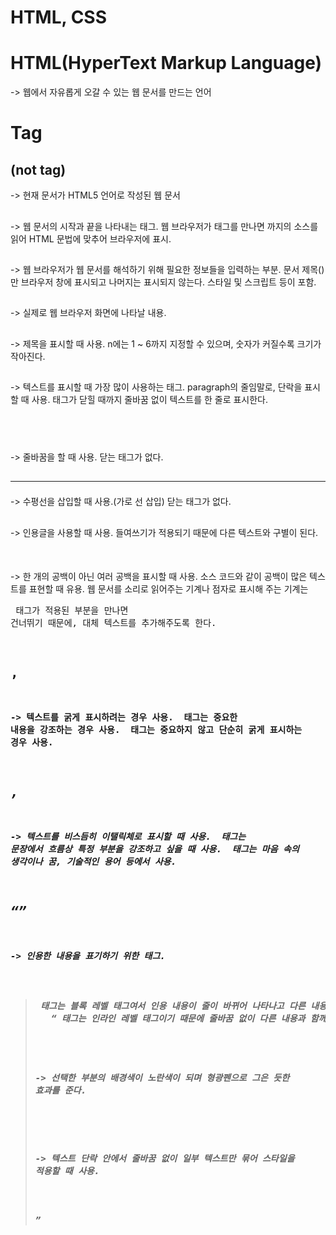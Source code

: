 # HTML, CSS

# HTML(HyperText Markup Language)

-> 웹에서 자유롭게 오갈 수 있는 웹 문서를 만드는 언어

# Tag

## <!doctype html>(not tag)

-> 현재 문서가 HTML5 언어로 작성된 웹 문서

## <html>
-> 웹 문서의 시작과 끝을 나타내는 태그.
   웹 브라우저가 <html> 태그를 만나면 </html> 까지의 소스를 읽어 HTML 문법에 맞추어 브라우저에 표시.

## <head>
-> 웹 브라우저가 웹 문서를 해석하기 위해 필요한 정보들을 입력하는 부분.
   문서 제목(<title> ~ </title>)만 브라우저 창에 표시되고 나머지는 표시되지 않는다.
   스타일 및 스크립트 등이 포함.

## <body>
-> 실제로 웹 브라우저 화면에 나타날 내용.

## <hn>
-> 제목을 표시할 때 사용.
   n에는 1 ~ 6까지 지정할 수 있으며, 숫자가 커질수록 크기가 작아진다.

## <p>
-> 텍스트를 표시할 때 가장 많이 사용하는 태그.
   paragraph의 줄임말로, 단락을 표시할 때 사용.
   태그가 닫힐 때까지 줄바꿈 없이 텍스트를 한 줄로 표시한다.

## <br>
-> 줄바꿈을 할 때 사용.
   닫는 태그가 없다.

## <hr>
-> 수평선을 삽입할 때 사용.(가로 선 삽입)
   닫는 태그가 없다.

## <blockquote>
-> 인용글을 사용할 때 사용.
   들여쓰기가 적용되기 때문에 다른 텍스트와 구별이 된다.

## <pre>
-> 한 개의 공백이 아닌 여러 공백을 표시할 때 사용.
   소스 코드와 같이 공백이 많은 텍스트를 표현할 때 유용.
   웹 문서를 소리로 읽어주는 기계나 점자로 표시해 주는 기계는 <pre> 태그가 적용된 부분을 만나면 건너뛰기 때문에,
   대체 텍스트를 추가해주도록 한다.

## <strong>, <b>
-> 텍스트를 굵게 표시하려는 경우 사용.
   <strong> 태그는 중요한 내용을 강조하는 경우 사용.
   <b> 태그는 중요하지 않고 단순히 굵게 표시하는 경우 사용.

## <em>, <i>
-> 텍스트를 비스듬히 이탤릭체로 표시할 때 사용.
   <em> 태그는 문장에서 흐름상 특정 부분을 강조하고 싶을 때 사용.
   <i> 태그는 마음 속의 생각이나 꿈, 기술적인 용어 등에서 사용.

## <q> 
-> 인용한 내용을 표기하기 위한 태그.
   <blockquote> 태그는 블록 레벨 태그여서 인용 내용이 줄이 바뀌어 나타나고 다른 내용과 구별되도록 안으로 들여써지지만
   <q> 태그는 인라인 레벨 태그이기 때문에 줄바꿈 없이 다른 내용과 함께 한 줄로 표시되고 인용 내용을 구별할 수 있도록 인용 내용에 따옴표를 표시한다.

## <mark>
-> 선택한 부분의 배경색이 노란색이 되며 형광펜으로 그은 듯한 효과를 준다.

## <span>
-> 텍스트 단락 안에서 줄바꿈 없이 일부 텍스트만 묶어 스타일을 적용할 때 사용.

